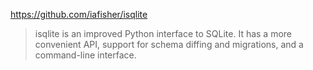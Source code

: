 https://github.com/iafisher/isqlite

> isqlite is an improved Python interface to SQLite. It has a more convenient API, support for schema diffing and migrations, and a command-line interface.